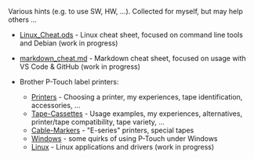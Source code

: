 Various hints (e.g. to use SW, HW, ...). Collected for myself, but may help others ...

* [Linux_Cheat.ods](Linux_Cheat.ods) - Linux cheat sheet, focused on command line tools and Debian (work in progress)
* [markdown_cheat.md](markdown_cheat.md) - Markdown cheat sheet, focused on usage with VS Code & GitHub (work in progress)

* Brother P-Touch label printers:
  * [Printers](ptouch/P-Touch-Printers.md) - Choosing a printer, my experiences, tape identification, accessories, ...
  * [Tape-Cassettes](ptouch/P-Touch-Tape-Cassettes.md) - Usage examples, my experiences, alternatives, printer/tape compatibility, tape variety, ...
  * [Cable-Markers](ptouch/P-Touch-Cable-Markers.md) - "E-series" printers, special tapes
  * [Windows](ptouch/P-Touch-Windows.md) - some quirks of using P-Touch under Windows
  * [Linux](ptouch/P-Touch-Linux.md) - Linux applications and drivers (work in progress)
